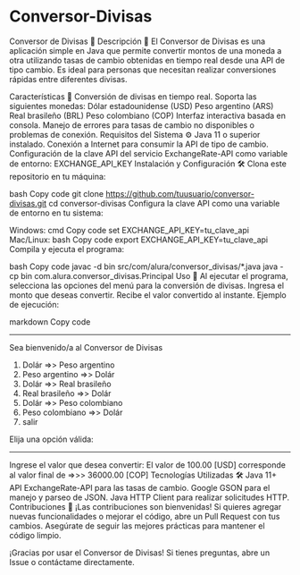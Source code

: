 # Conversor-Divisas
Conversor de Divisas 💱
Descripción 📝
El Conversor de Divisas es una aplicación simple en Java que permite convertir montos de una moneda a otra utilizando tasas de cambio obtenidas en tiempo real desde una API de tipo cambio. Es ideal para personas que necesitan realizar conversiones rápidas entre diferentes divisas.

Características 🚀
Conversión de divisas en tiempo real.
Soporta las siguientes monedas:
Dólar estadounidense (USD)
Peso argentino (ARS)
Real brasileño (BRL)
Peso colombiano (COP)
Interfaz interactiva basada en consola.
Manejo de errores para tasas de cambio no disponibles o problemas de conexión.
Requisitos del Sistema ⚙️
Java 11 o superior instalado.
Conexión a Internet para consumir la API de tipo de cambio.
Configuración de la clave API del servicio ExchangeRate-API como variable de entorno:
EXCHANGE_API_KEY
Instalación y Configuración 🛠️
Clona este repositorio en tu máquina:

bash
Copy code
git clone https://github.com/tuusuario/conversor-divisas.git
cd conversor-divisas
Configura la clave API como una variable de entorno en tu sistema:

Windows:
cmd
Copy code
set EXCHANGE_API_KEY=tu_clave_api
Mac/Linux:
bash
Copy code
export EXCHANGE_API_KEY=tu_clave_api
Compila y ejecuta el programa:

bash
Copy code
javac -d bin src/com/alura/conversor_divisas/*.java
java -cp bin com.alura.conversor_divisas.Principal
Uso 📖
Al ejecutar el programa, selecciona las opciones del menú para la conversión de divisas.
Ingresa el monto que deseas convertir.
Recibe el valor convertido al instante.
Ejemplo de ejecución:

markdown
Copy code
********************************************
Sea bienvenido/a al Conversor de Divisas

1) Dolár =>> Peso argentino
2) Peso argentino =>> Dolár
3) Dolár =>> Real brasileño
4) Real brasileño =>> Dolár
5) Dolár =>> Peso colombiano
6) Peso colombiano =>> Dolár
7) salir

Elija una opción válida:
********************************************

Ingrese el valor que desea convertir:
El valor de 100.00 [USD] corresponde al valor final de =>>> 36000.00 [COP]
Tecnologías Utilizadas 🛠️
Java 11+
API ExchangeRate-API para las tasas de cambio.
Google GSON para el manejo y parseo de JSON.
Java HTTP Client para realizar solicitudes HTTP.
Contribuciones 🤝
¡Las contribuciones son bienvenidas! Si quieres agregar nuevas funcionalidades o mejorar el código, abre un Pull Request con tus cambios. Asegúrate de seguir las mejores prácticas para mantener el código limpio.

¡Gracias por usar el Conversor de Divisas! Si tienes preguntas, abre un Issue o contáctame directamente.
